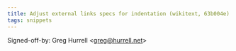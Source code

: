 ```yaml
---
title: Adjust external links specs for indentation (wikitext, 63b004e)
tags: snippets
---
```


Signed-off-by: Greg Hurrell &lt;greg@hurrell.net&gt;
